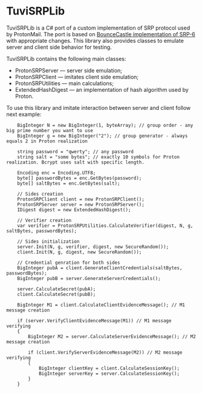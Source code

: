 # TuviSRPLib
TuviSRPLib is a C# port of a custom implementation of SRP protocol used by ProtonMail. The port is based on [BounceCastle implementation of SRP-6](https://github.com/bcgit/bc-csharp/tree/master/crypto/src/crypto/agreement/srp) with appropriate changes. This library also provides classes to emulate server and client side behavior for testing.

TuviSRPLib contains the following main classes:
- ProtonSRPServer — server side emulation;
- ProtonSRPClient — imitates client side emulation;
- ProtonSRPUtilities — main calculations;
- ExtendedHashDigest — an implementation of hash algorithm used by Proton.

To use this library and imitate interaction between server and client follow next example:

```
    BigInteger N = new BigInteger(1, byteArray); // group order - any big prime number you want to use
    BigInteger g = new BigInteger("2"); // group generator - always equals 2 in Proton realization
    
    string password = "qwerty"; // any password
    string salt = "some bytes"; // exactly 10 symbols for Proton realization. Bcrypt uses salt with specific length.

    Encoding enc = Encoding.UTF8;
    byte[] passwordBytes = enc.GetBytes(password);
    byte[] saltBytes = enc.GetBytes(salt);

    // Sides creation
    ProtonSRPClient client = new ProtonSRPClient();
    ProtonSRPServer server = new ProtonSRPServer();
    IDigest digest = new ExtendedHashDigest();

    // Verifier creation
    var verifier = ProtonSRPUtilities.CalculateVerifier(digest, N, g, saltBytes, passwordBytes);

    // Sides initialization
    server.Init(N, g, verifier, digest, new SecureRandom());
    client.Init(N, g, digest, new SecureRandom());

    // Credential genration for both sides
    BigInteger pubA = client.GenerateClientCredentials(saltBytes, passwordBytes);
    BigInteger pubB = server.GenerateServerCredentials();

    server.CalculateSecret(pubA);
    client.CalculateSecret(pubB);

    BigInteger M1 = client.CalculateClientEvidenceMessage(); // M1 message creation
    
    if (server.VerifyClientEvidenceMessage(M1)) // M1 message verifying
    {
        BigInteger M2 = server.CalculateServerEvidenceMessage(); // M2 message creation

        if (client.VerifyServerEvidenceMessage(M2)) // M2 message verifying
        {
            BigInteger clientKey = client.CalculateSessionKey();
            BigInteger serverKey = server.CalculateSessionKey();
        }
    }
```
